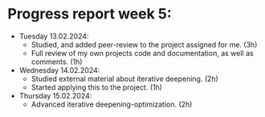 # Progress report week 5:

- Tuesday 13.02.2024:
    - Studied, and added peer-review to the project assigned for me. (3h)
    - Full review of my own projects code and documentation, as well as comments. (1h)
- Wednesday 14.02.2024:
    - Studied external material about iterative deepening. (2h)
    - Started applying this to the project. (1h)
- Thursday 15.02.2024:
    - Advanced iterative deepening-optimization. (2h)